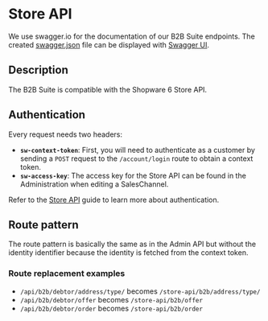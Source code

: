 # Store API

We use swagger.io for the documentation of our B2B Suite endpoints. The created [swagger.json](https://gitlab.com/shopware/shopware/enterprise/b2b/-/blob/minor/swagger.json) file can be displayed with [Swagger UI](http://swagger.io/swagger-ui/).

## Description

The B2B Suite is compatible with the Shopware 6 Store API.

## Authentication

Every request needs two headers:

* **`sw-context-token`**: First, you will need to authenticate as a customer by sending a `POST` request to the `/account/login` route to obtain a context token.
* **`sw-access-key`**: The access key for the Store API can be found in the Administration when editing a SalesChannel.

Refer to the [Store API](https://shopware.stoplight.io/docs/store-api/ZG9jOjEwODA3NjQx-authentication-and-authorisation) guide to learn more about authentication.

## Route pattern

The route pattern is basically the same as in the Admin API but without the identity identifier because the identity is fetched from the context token.

### Route replacement examples

* `/api/b2b/debtor/address/type/` becomes `/store-api/b2b/address/type/`
* `/api/b2b/debtor/offer` becomes `/store-api/b2b/offer`
* `/api/b2b/debtor/order` becomes `/store-api/b2b/order`
